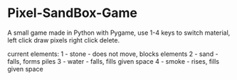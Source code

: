 # Pixel-SandBox-Game
A small game made in Python with Pygame, use 1-4 keys to switch material, left click draw pixels right click delete.

current elements:
1 - stone - does not move, blocks elements
2 - sand - falls, forms piles
3 - water - falls, fills given space
4 - smoke - rises, fills given space
